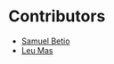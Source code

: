 # Contributors

* [Samuel Betio](https://github.com/samuelbetio)
* [Leu Mas](https://github.com/lmas2969)
